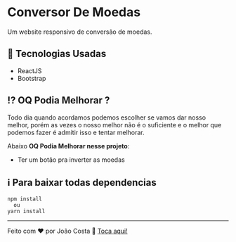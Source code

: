 # Conversor De Moedas
Um website responsivo de conversão de moedas.
## 🚀 Tecnologias Usadas
- ReactJS 
- Bootstrap
## :interrobang: OQ Podia Melhorar ?
Todo dia quando acordamos podemos escolher se vamos dar nosso melhor, porém as vezes o nosso melhor não é o suficiente e o melhor que podemos fazer é admitir isso e tentar melhorar.

Abaixo  **OQ Podia Melhorar nesse projeto**:
- Ter um botão pra inverter as moedas
## ℹ️ Para baixar todas dependencias
~~~ 
npm install
  ou
yarn install
~~~

---

Feito com ♥ por João Costa :wave: [Toca aqui!](https://www.linkedin.com/in/joaosc17/)